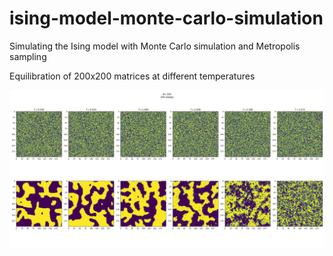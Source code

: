 # ising-model-monte-carlo-simulation
Simulating the Ising model with Monte Carlo simulation and Metropolis sampling

Equilibration of 200x200 matrices at different temperatures

![pic](/figs/equilibration.png)
